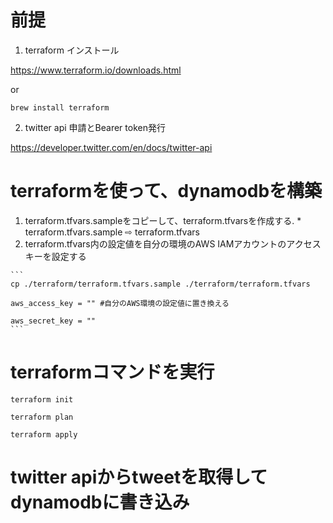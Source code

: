 # 前提
  1. terraform インストール
  
  https://www.terraform.io/downloads.html
  
  or 
  
  ```
  brew install terraform
  ```
  2. twitter api 申請とBearer token発行
  
  https://developer.twitter.com/en/docs/twitter-api

# terraformを使って、dynamodbを構築
  1. terraform.tfvars.sampleをコピーして、terraform.tfvarsを作成する.
    * terraform.tfvars.sample ⇨ terraform.tfvars
  2. terraform.tfvars内の設定値を自分の環境のAWS IAMアカウントのアクセスキーを設定する
    
    ```
    cp ./terraform/terraform.tfvars.sample ./terraform/terraform.tfvars

    aws_access_key = "" #自分のAWS環境の設定値に置き換える

    aws_secret_key = "" 
    ```

# terraformコマンドを実行

  ```
  terraform init

  terraform plan

  terraform apply
  ```

# twitter apiからtweetを取得してdynamodbに書き込み
